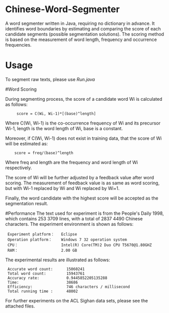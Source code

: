 # Chinese-Word-Segmenter

A word segmenter written in Java, requiring no dictionary in advance. It identifies word boundaries by estimating and comparing the score of each candidate segments (possible segmentation solutions).
The scoring method is based on the measurement of word length, frequency and occurrence frequencies.


# Usage
To segment raw texts, please use *Run.java*


#Word Scoring

During segmenting process, the score of a candidate word Wi is calculated as follows:

         score = C(Wi, Wi-1)*[(base)^length]
         
Where C(Wi, Wi-1) is the co-occurrence frequency of Wi and its precursor Wi-1, length is the word length of Wi, base is a constant.

Moreover, if C(Wi, Wi-1) does not exist in training data, that the score of Wi will be estimated as:

        score = freq/(base)^length
        
Where freq and length are the frequency and word length of Wi respectively.

The score of Wi will be further adjusted by a feedback value after word scoring. The measurement of feedback value is as same as word scoring, but with Wi-1 replaced by Wi and Wi replaced by Wi+1. 

Finally, the word candidate with the highest score will be accepted as the segmentation result.

#Performance
The text used for experiment is from the People's Daily 1998, which contains 253 3709 lines, with a total of 2837 4490 Chinese characters. The experiment environment is shown as follows:

     Experiment platform：   Eclipse 
     Operation platform：    Windows 7 32 operation system 
     CPU：                   Intel(R) Core(TM)2 Duo CPU T5670@1.80GHZ 
     RAM：                   2.00 GB 

 The experimental results are illustrated as follows:	
 
     Accurate word count:      15060241  
     Total word count:         15943761
     Accuracy rate:            0.9445852205135288
     Time:                     38686
     Efficiency:               746 characters / millisecond
     Total running time :      48002

For further experiments on the ACL Sighan data sets, please see the attached files.
